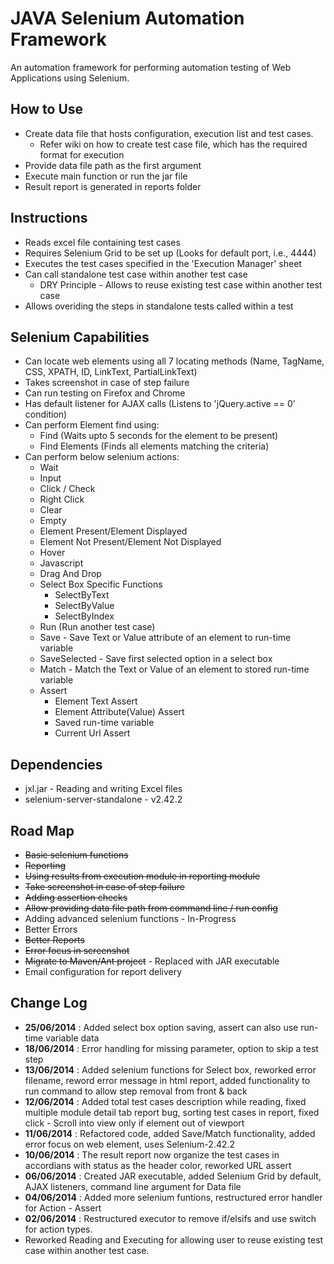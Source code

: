JAVA Selenium Automation Framework
=================================

An automation framework for performing automation testing of Web Applications using Selenium.

## How to Use ##
* Create data file that hosts configuration, execution list and test cases.
	* Refer wiki on how to create test case file, which has the required format for execution
* Provide data file path as the first argument
* Execute main function or run the jar file
* Result report is generated in reports folder

## Instructions ##
* Reads excel file containing test cases
* Requires Selenium Grid to be set up (Looks for default port, i.e., 4444)
* Executes the test cases specified in the 'Execution Manager' sheet
* Can call standalone test case within another test case
	* DRY Principle - Allows to reuse existing test case within another test case 
* Allows overiding the steps in standalone tests called within a test

## Selenium Capabilities ##
* Can locate web elements using all 7 locating methods (Name, TagName, CSS, XPATH, ID, LinkText, PartialLinkText)
* Takes screenshot in case of step failure
* Can run testing on Firefox and Chrome
* Has default listener for AJAX calls (Listens to 'jQuery.active == 0' condition)
* Can perform Element find using:
	* Find (Waits upto 5 seconds for the element to be present)
	* Find Elements (Finds all elements matching the criteria)
* Can perform below selenium actions:
	* Wait
	* Input
	* Click / Check
	* Right Click
	* Clear
	* Empty
	* Element Present/Element Displayed
	* Element Not Present/Element Not Displayed
	* Hover
	* Javascript
	* Drag And Drop
	* Select Box Specific Functions
		* SelectByText
		* SelectByValue
		* SelectByIndex
	* Run (Run another test case)
	* Save - Save Text or Value attribute of an element to run-time variable
	* SaveSelected - Save first selected option in a select box
	* Match - Match the Text or Value of an element to stored run-time variable
	* Assert
		* Element Text Assert
		* Element Attribute(Value) Assert
		* Saved run-time variable
		* Current Url Assert

## Dependencies ##
* jxl.jar - Reading and writing Excel files
* selenium-server-standalone - v2.42.2

## Road Map ##
* ~~Basic selenium functions~~
* ~~Reporting~~
* ~~Using results from execution module in reporting module~~
* ~~Take screenshot in case of step failure~~
* ~~Adding assertion checks~~
* ~~Allow providing data file path from command line / run config~~
* Adding advanced selenium functions - In-Progress
* Better Errors
* ~~Better Reports~~
* ~~Error focus in screenshot~~
* ~~Migrate to Maven/Ant project~~ - Replaced with JAR executable
* Email configuration for report delivery

## Change Log ##
* __25/06/2014__ : Added select box option saving, assert can also use run-time variable data
* __18/06/2014__ : Error handling for missing parameter, option to skip a test step
* __13/06/2014__ : Added selenium functions for Select box, reworked error filename, reword error message in html report, added functionality to run command to allow step removal from front & back
* __12/06/2014__ : Added total test cases description while reading, fixed multiple module detail tab report bug, sorting test cases in report, fixed click - Scroll into view only if element out of viewport
* __11/06/2014__ : Refactored code, added Save/Match functionality, added error focus on web element, uses Selenium-2.42.2
* __10/06/2014__ : The result report now organize the test cases in accordians with status as the header color, reworked URL assert
* __06/06/2014__ : Created JAR executable, added Selenium Grid by default, AJAX listeners, command line argument for Data file
* __04/06/2014__ : Added more selenium funtions, restructured error handler for Action - Assert
* __02/06/2014__ : Restructured executor to remove if/elsifs and use switch for action types. 
* Reworked Reading and Executing for allowing user to reuse existing test case within another test case.